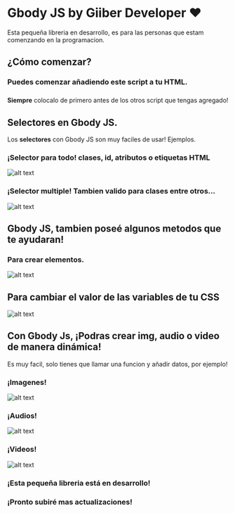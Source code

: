# Gbody JS by Giiber Developer ❤

Esta pequeña libreria en desarrollo, es para las personas que estam comenzando en la programacion.

## ¿Cómo comenzar?

### Puedes comenzar añadiendo este script a tu HTML.
### <script src="https://github.com/Tufowin/GbodyJS/blob/main/Gbody.js."></script>

**Siempre** colocalo de primero antes de los otros script que tengas agregado!

## Selectores en Gbody JS.
Los **selectores** con Gbody JS son muy faciles de usar! Ejemplos.

### ¡Selector para todo! clases, id, atributos o etiquetas HTML
![alt text](https://i.ibb.co/0s2sX55/Selectores.png)

### ¡Selector multiple! Tambien valido para clases entre otros...
![alt text](https://i.ibb.co/khmxvkY/multiple.png)


## Gbody JS, tambien poseé algunos metodos que te ayudaran!

### Para crear elementos.
![alt text](https://i.ibb.co/vhLRgD1/crear.png)

## Para cambiar el valor de las variables de tu CSS
![alt text](https://i.ibb.co/vknmdpB/variables.png)


## Con Gbody Js, ¡Podras crear img, audio o video de manera dinámica!

Es muy facil, solo tienes que llamar una funcion y añadir datos, por ejemplo!

### ¡Imagenes!
![alt text](https://i.ibb.co/J5DcTbQ/image.png)

### ¡Audios!
![alt text](https://i.ibb.co/tmXqRVC/audio.png)

### ¡Videos!
![alt text](https://i.ibb.co/h8Jx1dY/video.png)

### ¡Esta pequeña libreria está en desarrollo!
### ¡Pronto subiré mas actualizaciones!
